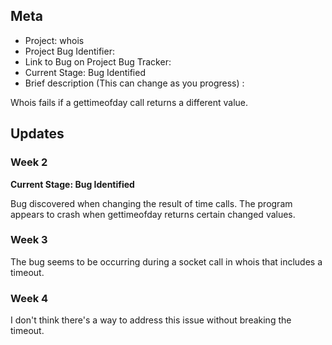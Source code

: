 ## Meta
* Project: whois
* Project Bug Identifier:
* Link to Bug on Project Bug Tracker:
* Current Stage: Bug Identified
* Brief description (This can change as you progress) :

Whois fails if a gettimeofday call returns a different value.


## Updates


### Week 2

**Current Stage: Bug Identified**

Bug discovered when changing the result of time calls. The program appears to crash when gettimeofday returns certain changed values.

### Week 3

The bug seems to be occurring during a socket call in whois that includes a timeout.

### Week 4

I don't think there's a way to address this issue without breaking the timeout.

